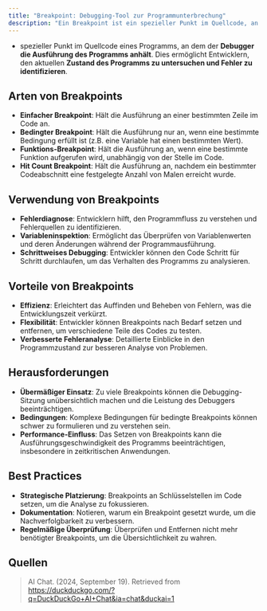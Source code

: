 ```yaml
---
title: "Breakpoint: Debugging-Tool zur Programmunterbrechung"
description: "Ein Breakpoint ist ein spezieller Punkt im Quellcode, an dem der Debugger die Ausführung anhält, um den Zustand zu untersuchen. Arten sind einfacher, bedingter, Funktions- und Hit Count Breakpoint. Verwendung zur Fehlerdiagnose und Variableninspektion. Vorteile sind Effizienz und Flexibilität, Herausforderungen sind Übermäßiger Einsatz und Performance-Einfluss."
---
```


- spezieller Punkt im Quellcode eines Programms, an dem der **Debugger die Ausführung des Programms anhält**. Dies ermöglicht Entwicklern, den aktuellen **Zustand des Programms zu untersuchen und Fehler zu identifizieren**.

## Arten von Breakpoints
- **Einfacher Breakpoint**: Hält die Ausführung an einer bestimmten Zeile im Code an.
- **Bedingter Breakpoint**: Hält die Ausführung nur an, wenn eine bestimmte Bedingung erfüllt ist (z.B. eine Variable hat einen bestimmten Wert).
- **Funktions-Breakpoint**: Hält die Ausführung an, wenn eine bestimmte Funktion aufgerufen wird, unabhängig von der Stelle im Code.
- **Hit Count Breakpoint**: Hält die Ausführung an, nachdem ein bestimmter Codeabschnitt eine festgelegte Anzahl von Malen erreicht wurde.

## Verwendung von Breakpoints
- **Fehlerdiagnose**: Entwicklern hilft, den Programmfluss zu verstehen und Fehlerquellen zu identifizieren.
- **Variableninspektion**: Ermöglicht das Überprüfen von Variablenwerten und deren Änderungen während der Programmausführung.
- **Schrittweises Debugging**: Entwickler können den Code Schritt für Schritt durchlaufen, um das Verhalten des Programms zu analysieren.

## Vorteile von Breakpoints
- **Effizienz**: Erleichtert das Auffinden und Beheben von Fehlern, was die Entwicklungszeit verkürzt.
- **Flexibilität**: Entwickler können Breakpoints nach Bedarf setzen und entfernen, um verschiedene Teile des Codes zu testen.
- **Verbesserte Fehleranalyse**: Detaillierte Einblicke in den Programmzustand zur besseren Analyse von Problemen.

## Herausforderungen
- **Übermäßiger Einsatz**: Zu viele Breakpoints können die Debugging-Sitzung unübersichtlich machen und die Leistung des Debuggers beeinträchtigen.
- **Bedingungen**: Komplexe Bedingungen für bedingte Breakpoints können schwer zu formulieren und zu verstehen sein.
- **Performance-Einfluss**: Das Setzen von Breakpoints kann die Ausführungsgeschwindigkeit des Programms beeinträchtigen, insbesondere in zeitkritischen Anwendungen.

## Best Practices
- **Strategische Platzierung**: Breakpoints an Schlüsselstellen im Code setzen, um die Analyse zu fokussieren.
- **Dokumentation**: Notieren, warum ein Breakpoint gesetzt wurde, um die Nachverfolgbarkeit zu verbessern.
- **Regelmäßige Überprüfung**: Überprüfen und Entfernen nicht mehr benötigter Breakpoints, um die Übersichtlichkeit zu wahren.

## Quellen

> AI Chat. (2024, September 19). Retrieved from https://duckduckgo.com/?q=DuckDuckGo+AI+Chat&ia=chat&duckai=1
